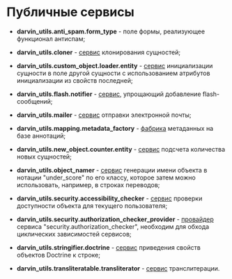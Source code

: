 Публичные сервисы
=================

- **darvin_utils.anti_spam.form_type** - поле формы, реализующее функционал антиспам;


- **darvin_utils.cloner** - [сервис](cloner.md) клонирования сущностей;


- **darvin_utils.custom_object.loader.entity** - [сервис](custom_entity_loader.md) инициализации сущности в поле другой
 сущности с использованием атрибутов инициализации из свойств последней;


- **darvin_utils.flash.notifier** - [сервис](flash_notifier.md), упрощающий добавление flash-сообщений;


- **darvin_utils.mailer** - [сервис](mailer.md) отправки электронной почты;


- **darvin_utils.mapping.metadata_factory** - [фабрика](metadata_factory.md) метаданных на базе аннотаций;


- **darvin_utils.new_object.counter.entity** - [сервис](new_entity_counter.md) подсчета количества новых сущностей;


- **darvin_utils.object_namer** - [сервис](object_namer.md) генерации имени объекта в нотации "under_score" по его
 классу, которое затем можно использовать, например, в строках переводов;


- **darvin_utils.security.accessibility_checker** - [сервис](accessibility_checker.md) проверки доступности объекта для
 текущего пользователя;


- **darvin_utils.security.authorization_checker_provider** - [провайдер](authorization_checker_provider.md) сервиса
 "security.authorization_checker", необходим для обхода циклических зависимостей сервисов;


- **darvin_utils.stringifier.doctrine** - [сервис](stringifier.md) приведения свойств объектов Doctrine к строке;


- **darvin_utils.transliteratable.transliterator** - [сервис](transliteratable.md) транслитерации.
